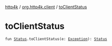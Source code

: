 [http4k](../index.md) / [org.http4k.client](index.md) / [toClientStatus](./to-client-status.md)

# toClientStatus

`fun `[`Status`](../org.http4k.core/-status/index.md)`.toClientStatus(e: `[`Exception`](https://kotlinlang.org/api/latest/jvm/stdlib/kotlin/-exception/index.html)`): `[`Status`](../org.http4k.core/-status/index.md)